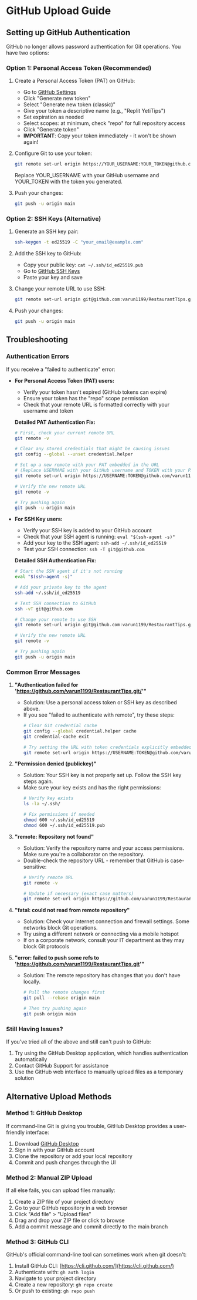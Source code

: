 # GitHub Upload Guide

## Setting up GitHub Authentication

GitHub no longer allows password authentication for Git operations. You have two options:

### Option 1: Personal Access Token (Recommended)

1. Create a Personal Access Token (PAT) on GitHub:
   - Go to [GitHub Settings](https://github.com/settings/tokens)
   - Click "Generate new token"
   - Select "Generate new token (classic)"
   - Give your token a descriptive name (e.g., "Replit YetiTips")
   - Set expiration as needed
   - Select scopes: at minimum, check "repo" for full repository access
   - Click "Generate token"
   - **IMPORTANT**: Copy your token immediately - it won't be shown again!

2. Configure Git to use your token:
   ```bash
   git remote set-url origin https://YOUR_USERNAME:YOUR_TOKEN@github.com/varun1199/RestaurantTips.git
   ```
   Replace YOUR_USERNAME with your GitHub username and YOUR_TOKEN with the token you generated.

3. Push your changes:
   ```bash
   git push -u origin main
   ```

### Option 2: SSH Keys (Alternative)

1. Generate an SSH key pair:
   ```bash
   ssh-keygen -t ed25519 -C "your_email@example.com"
   ```

2. Add the SSH key to GitHub:
   - Copy your public key: `cat ~/.ssh/id_ed25519.pub`
   - Go to [GitHub SSH Keys](https://github.com/settings/ssh/new)
   - Paste your key and save

3. Change your remote URL to use SSH:
   ```bash
   git remote set-url origin git@github.com:varun1199/RestaurantTips.git
   ```

4. Push your changes:
   ```bash
   git push -u origin main
   ```

## Troubleshooting

### Authentication Errors

If you receive a "failed to authenticate" error:

- **For Personal Access Token (PAT) users:**
  - Verify your token hasn't expired (GitHub tokens can expire)
  - Ensure your token has the "repo" scope permission
  - Check that your remote URL is formatted correctly with your username and token
  
  **Detailed PAT Authentication Fix:**
  ```bash
  # First, check your current remote URL
  git remote -v
  
  # Clear any stored credentials that might be causing issues
  git config --global --unset credential.helper
  
  # Set up a new remote with your PAT embedded in the URL
  # (Replace USERNAME with your GitHub username and TOKEN with your PAT)
  git remote set-url origin https://USERNAME:TOKEN@github.com/varun1199/RestaurantTips.git
  
  # Verify the new remote URL
  git remote -v
  
  # Try pushing again
  git push -u origin main
  ```

- **For SSH Key users:**
  - Verify your SSH key is added to your GitHub account
  - Check that your SSH agent is running: `eval "$(ssh-agent -s)"`
  - Add your key to the SSH agent: `ssh-add ~/.ssh/id_ed25519`
  - Test your SSH connection: `ssh -T git@github.com`
  
  **Detailed SSH Authentication Fix:**
  ```bash
  # Start the SSH agent if it's not running
  eval "$(ssh-agent -s)"
  
  # Add your private key to the agent
  ssh-add ~/.ssh/id_ed25519
  
  # Test SSH connection to GitHub
  ssh -vT git@github.com
  
  # Change your remote to use SSH
  git remote set-url origin git@github.com:varun1199/RestaurantTips.git
  
  # Verify the new remote URL
  git remote -v
  
  # Try pushing again
  git push -u origin main
  ```

### Common Error Messages

1. **"Authentication failed for 'https://github.com/varun1199/RestaurantTips.git/'"**
   - Solution: Use a personal access token or SSH key as described above.
   - If you see "failed to authenticate with remote", try these steps:
     ```bash
     # Clear Git credential cache
     git config --global credential.helper cache
     git credential-cache exit
     
     # Try setting the URL with token credentials explicitly embedded
     git remote set-url origin https://USERNAME:TOKEN@github.com/varun1199/RestaurantTips.git
     ```

2. **"Permission denied (publickey)"**
   - Solution: Your SSH key is not properly set up. Follow the SSH key steps again.
   - Make sure your key exists and has the right permissions:
     ```bash
     # Verify key exists
     ls -la ~/.ssh/
     
     # Fix permissions if needed
     chmod 600 ~/.ssh/id_ed25519
     chmod 600 ~/.ssh/id_ed25519.pub
     ```

3. **"remote: Repository not found"** 
   - Solution: Verify the repository name and your access permissions. Make sure you're a collaborator on the repository.
   - Double-check the repository URL - remember that GitHub is case-sensitive:
     ```bash
     # Verify remote URL
     git remote -v
     
     # Update if necessary (exact case matters)
     git remote set-url origin https://github.com/varun1199/RestaurantTips.git
     ```

4. **"fatal: could not read from remote repository"**
   - Solution: Check your internet connection and firewall settings. Some networks block Git operations.
   - Try using a different network or connecting via a mobile hotspot
   - If on a corporate network, consult your IT department as they may block Git protocols

5. **"error: failed to push some refs to 'https://github.com/varun1199/RestaurantTips.git'"**
   - Solution: The remote repository has changes that you don't have locally.
     ```bash
     # Pull the remote changes first
     git pull --rebase origin main
     
     # Then try pushing again
     git push origin main
     ```

### Still Having Issues?

If you've tried all of the above and still can't push to GitHub:

1. Try using the GitHub Desktop application, which handles authentication automatically
2. Contact GitHub Support for assistance
3. Use the GitHub web interface to manually upload files as a temporary solution

## Alternative Upload Methods

### Method 1: GitHub Desktop
If command-line Git is giving you trouble, GitHub Desktop provides a user-friendly interface:

1. Download [GitHub Desktop](https://desktop.github.com/)
2. Sign in with your GitHub account
3. Clone the repository or add your local repository
4. Commit and push changes through the UI

### Method 2: Manual ZIP Upload
If all else fails, you can upload files manually:

1. Create a ZIP file of your project directory
2. Go to your GitHub repository in a web browser
3. Click "Add file" > "Upload files"
4. Drag and drop your ZIP file or click to browse
5. Add a commit message and commit directly to the main branch

### Method 3: GitHub CLI
GitHub's official command-line tool can sometimes work when git doesn't:

1. Install GitHub CLI: [https://cli.github.com/](https://cli.github.com/)
2. Authenticate with: `gh auth login`
3. Navigate to your project directory
4. Create a new repository: `gh repo create`
5. Or push to existing: `gh repo push`